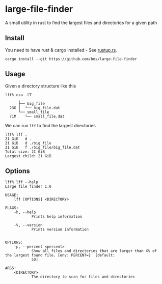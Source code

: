 # large-file-finder
A small utility in rust to find the largest files and directories for a given path

## Install

You need to have rust & cargo installed - See [rustup.rs](https://rustup.rs/).

```shell
cargo install --git https://github.com/bes/large-file-finder
```

## Usage

Given a directory structure like this

```
lff% eza -lT
      .
      ├── big_file
  23G │  └── big_file.dat
      └── small_file
  71M    └── small_file.dat
```

We can run `lff` to find the largest directories

```
lff% lff .
21 GiB   d .
21 GiB   d ./big_file
21 GiB   f ./big_file/big_file.dat
Total size: 21 GiB
Largest child: 21 GiB
```

## Options

```
lff% lff --help
Large file finder 1.0

USAGE:
    lff [OPTIONS] <DIRECTORY>

FLAGS:
    -h, --help
            Prints help information

    -V, --version
            Prints version information


OPTIONS:
    -p, --percent <percent>
            Show all files and directories that are larger than X% of the largest found file. [env: PERCENT=]  [default:
            50]

ARGS:
    <DIRECTORY>
            The directory to scan for files and directories
```
